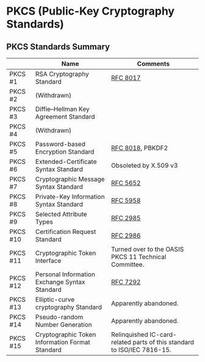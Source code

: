 # PKCS (Public-Key Cryptography Standards)

## PKCS Standards Summary

|          | Name                                            | Comments                                                                |
| -------- | ----------------------------------------------- | ----------------------------------------------------------------------- |
| PKCS #1  | RSA Cryptography Standard                       | [RFC 8017](https://datatracker.ietf.org/doc/html/rfc8017)               |
| PKCS #2  | (Withdrawn)                                     |                                                                         |
| PKCS #3  | Diffie–Hellman Key Agreement Standard           |                                                                         |
| PKCS #4  | (Withdrawn)                                     |                                                                         |
| PKCS #5  | Password-based Encryption Standard              | [RFC 8018](https://datatracker.ietf.org/doc/html/rfc8018), PBKDF2       |
| PKCS #6  | Extended-Certificate Syntax Standard            | Obsoleted by X.509 v3                                                   |
| PKCS #7  | Cryptographic Message Syntax Standard           | [RFC 5652](https://datatracker.ietf.org/doc/html/rfc5652)               |
| PKCS #8  | Private-Key Information Syntax Standard         | [RFC 5958](https://datatracker.ietf.org/doc/html/rfc5958)               |
| PKCS #9  | Selected Attribute Types                        | [RFC 2985](https://datatracker.ietf.org/doc/html/rfc2985)               |
| PKCS #10 | Certification Request Standard                  | [RFC 2986](tps://datatracker.ietf.org/doc/html/rfc2986)                 |
| PKCS #11 | Cryptographic Token Interface                   | Turned over to the OASIS PKCS 11 Technical Committee.                   |
| PKCS #12 | Personal Information Exchange Syntax Standard   | [RFC 7292](https://datatracker.ietf.org/doc/html/rfc7292)               |
| PKCS #13 | Elliptic-curve cryptography Standard            | Apparently abandoned.                                                   |
| PKCS #14 | Pseudo-random Number Generation                 | Apparently abandoned.                                                   |
| PKCS #15 | Cryptographic Token Information Format Standard | Relinquished IC-card-related parts of this standard to ISO/IEC 7816-15. |

<!--  spell-checker:words Diffie -->
